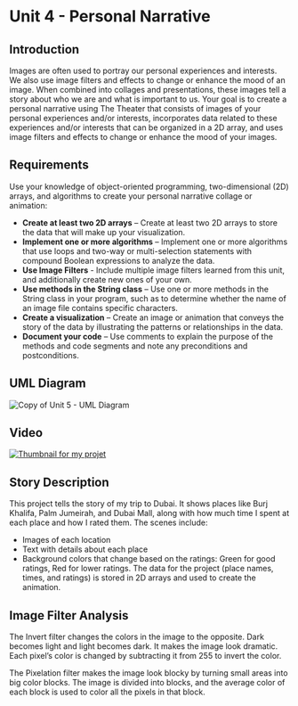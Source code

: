 # Unit 4 - Personal Narrative

## Introduction

Images are often used to portray our personal experiences and interests. We also use image filters and effects to change or enhance the mood of an image. When combined into collages and presentations, these images tell a story about who we are and what is important to us. Your goal is to create a personal narrative using The Theater that consists of images of your personal experiences and/or interests, incorporates data related to these experiences and/or interests that can be organized in a 2D array, and uses image filters and effects to change or enhance the mood of your images.

## Requirements

Use your knowledge of object-oriented programming, two-dimensional (2D) arrays, and algorithms to create your personal narrative collage or animation:

- **Create at least two 2D arrays** – Create at least two 2D arrays to store the data that will make up your visualization.
- **Implement one or more algorithms** – Implement one or more algorithms that use loops and two-way or multi-selection statements with compound Boolean expressions to analyze the data.
- **Use Image Filters** - Include multiple image filters learned from this unit, and additionally create new ones of your own.
- **Use methods in the String class** – Use one or more methods in the String class in your program, such as to determine whether the name of an image file contains specific characters.
- **Create a visualization** – Create an image or animation that conveys the story of the data by illustrating the patterns or relationships in the data.
- **Document your code** – Use comments to explain the purpose of the methods and code segments and note any preconditions and postconditions.

## UML Diagram

![Copy of Unit 5 - UML Diagram](https://github.com/user-attachments/assets/5b8d3dba-e773-4185-86fb-d4b9cd7fce23)

## Video
[![Thumbnail for my projet](<img width="294" alt="Screenshot 2025-02-03 at 7 55 12 PM" src="https://github.com/user-attachments/assets/f63838ae-cc74-46b1-9d9b-725bf077f967" />)](https://youtu.be/AvdmkeO6asg)

## Story Description

This project tells the story of my trip to Dubai. It shows places like Burj Khalifa, Palm Jumeirah, and Dubai Mall, along with how much time I spent at each place and how I rated them. The scenes include:
- Images of each location
- Text with details about each place
- Background colors that change based on the ratings: Green for good ratings, Red for lower ratings.
The data for the project (place names, times, and ratings) is stored in 2D arrays and used to create the animation.

## Image Filter Analysis

The Invert filter changes the colors in the image to the opposite. Dark becomes light and light becomes dark. It makes the image look dramatic. Each pixel’s color is changed by subtracting it from 255 to invert the color.

The Pixelation filter makes the image look blocky by turning small areas into big color blocks. The image is divided into blocks, and the average color of each block is used to color all the pixels in that block.
